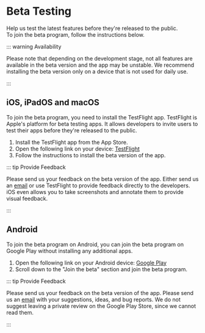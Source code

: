# Beta Testing

Help us test the latest features before they're released to the public.\
To join the beta program, follow the instructions below.

::: warning Availability

Please note that depending on the development stage, not all features are available in the beta version and the app may be unstable.
We recommend installing the beta version only on a device that is not used for daily use.

:::

## iOS, iPadOS and macOS

To join the beta program, you need to install the TestFlight app. TestFlight is Apple's platform for beta testing apps. It allows developers to invite users to test their apps before they're released to the public.

1. Install the TestFlight app from the App Store.
2. Open the following link on your device: [TestFlight](https://testflight.apple.com/join/PABWZys2)
3. Follow the instructions to install the beta version of the app.

::: tip Provide Feedback

Please send us your feedback on the beta version of the app. Either send us an [email](mailto:app-feedback@informatik.sexy) or use TestFlight to provide feedback directly to the developers. iOS even allows you to take screenshots and annotate them to provide visual feedback.

:::

## Android

To join the beta program on Android, you can join the beta program on Google Play without installing any additional apps.

1. Open the following link on your Android device: [Google Play](https://play.google.com/store/apps/details?id=app.neuland)
2. Scroll down to the "Join the beta" section and join the beta program.

::: tip Provide Feedback

Please send us your feedback on the beta version of the app. Please send us an [email](mailto:app-feedback@informatik.sexy) with your suggestions, ideas, and bug reports.
We do not suggest leaving a private review on the Google Play Store, since we cannot read them.

:::
